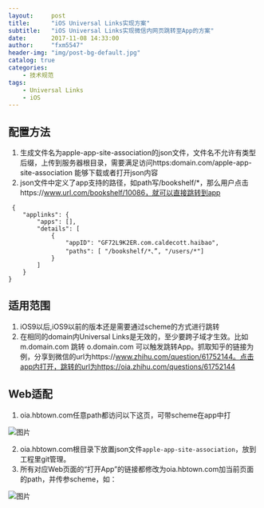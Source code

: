 ```yaml
---
layout:     post
title:      "iOS Universal Links实现方案"
subtitle:   "iOS Universal Links实现微信内网页跳转至App的方案"
date:       2017-11-08 14:33:00
author:     "fxm5547"
header-img: "img/post-bg-default.jpg"
catalog: true
categories:
    - 技术规范
tags:
    - Universal Links
    - iOS
---
```


## 配置方法
1. 生成文件名为apple-app-site-association的json文件，文件名不允许有类型后缀，上传到服务器根目录，需要满足访问https:domain.com/apple-app-site-association 能够下载或者打开json内容
2. json文件中定义了app支持的路径，如path写/bookshelf/*，那么用户点击https://www.url.com/bookshelf/10086，就可以直接跳转到app

```
 {
    "applinks": {
        "apps": [],
        "details": [
            {
                "appID": "GF72L9K2ER.com.caldecott.haibao",
                "paths": [ "/bookshelf/*、”, "/users/*"]
            }
        ]
    }
} 
```

## 适用范围
1. iOS9以后,iOS9以前的版本还是需要通过scheme的方式进行跳转
2. 在相同的domain内Universal Links是无效的，至少要跨子域才生效。比如 m.domain.com 跳转 o.domain.com 可以触发跳转App。抓取知乎的链接为例，分享到微信的url为https://www.zhihu.com/question/61752144。点击app内打开，跳转的url为https://oia.zhihu.com/questions/61752144

## Web适配
1. oia.hbtown.com任意path都访问以下这页，可带scheme在app中打
 
 ![图片](https://dn-coding-net-production-pp.qbox.me/4045ba66-a93b-4439-9646-eb876938b463.png) 

2. oia.hbtown.com根目录下放置json文件`apple-app-site-association`，放到工程里git管理。
3. 所有对应Web页面的“打开App”的链接都修改为oia.hbtown.com加当前页面的path，并传参scheme，如：

 ![图片](https://dn-coding-net-production-pp.qbox.me/b73b6e6c-09a2-4e64-bbd4-5ed4ccf7650e.png)